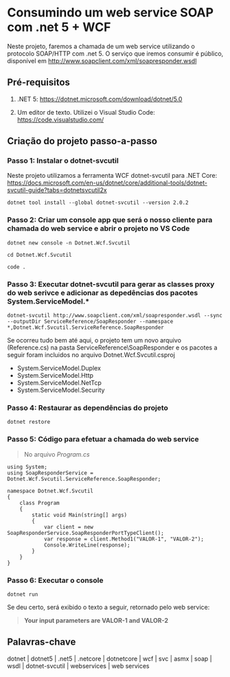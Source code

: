 # Consumindo um web service SOAP com .net 5 + WCF 

Neste projeto, faremos a chamada de um web service utilizando o protocolo SOAP/HTTP com .net 5. O serviço que iremos consumir é público, disponível em http://www.soapclient.com/xml/soapresponder.wsdl

## Pré-requisitos

 1. .NET 5: https://dotnet.microsoft.com/download/dotnet/5.0
 
 2. Um editor de texto. Utilizei o Visual Studio Code: https://code.visualstudio.com/

## Criação do projeto passo-a-passo

### Passo 1: Instalar o dotnet-svcutil
Neste projeto utilizamos a ferramenta WCF dotnet-svcutil para .NET Core: https://docs.microsoft.com/en-us/dotnet/core/additional-tools/dotnet-svcutil-guide?tabs=dotnetsvcutil2x

    dotnet tool install --global dotnet-svcutil --version 2.0.2

### Passo 2: Criar um console app que será o nosso cliente para chamada do web service e abrir o projeto no VS Code

    dotnet new console -n Dotnet.Wcf.Svcutil
    
    cd Dotnet.Wcf.Svcutil
    
    code .

### Passo 3:  Executar dotnet-svcutil para gerar as classes proxy do web serivce e adicionar as depedências dos pacotes System.ServiceModel.*

    dotnet-svcutil http://www.soapclient.com/xml/soapresponder.wsdl --sync --outputDir ServiceReference/SoapResponder --namespace *,Dotnet.Wcf.Svcutil.ServiceReference.SoapResponder

Se ocorreu tudo bem até aqui, o projeto tem um novo arquivo (Reference.cs) na pasta ServiceReference\SoapResponder e os pacotes a seguir foram incluidos no arquivo Dotnet.Wcf.Svcutil.csproj

 - System.ServiceModel.Duplex
 - System.ServiceModel.Http
 - System.ServiceModel.NetTcp
 - System.ServiceModel.Security

### Passo 4:  Restaurar as dependências do projeto

    dotnet restore

### Passo 5: Código para efetuar a chamada do web service

> No arquivo *Program.cs*

    using System;
    using SoapResponderService = Dotnet.Wcf.Svcutil.ServiceReference.SoapResponder;
    
    namespace Dotnet.Wcf.Svcutil
    {
        class Program
        {
            static void Main(string[] args)
            {
                var client = new SoapResponderService.SoapResponderPortTypeClient();
                var response = client.Method1("VALOR-1", "VALOR-2");
                Console.WriteLine(response);
            }
        }
    }

### Passo 6: Executar o console

    dotnet run


Se deu certo, será exibido o texto a seguir, retornado pelo web service:
> **Your input parameters are VALOR-1 and VALOR-2**


## Palavras-chave
dotnet | dotnet5 | .net5 | .netcore | dotnetcore | wcf | svc | asmx | soap | wsdl | dotnet-svcutil | webservices | web services